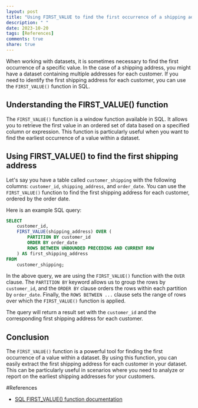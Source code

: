 ```yaml
---
layout: post
title: "Using FIRST_VALUE to find the first occurrence of a shipping address in a dataset"
description: " "
date: 2023-10-20
tags: [References]
comments: true
share: true
---
```


When working with datasets, it is sometimes necessary to find the first occurrence of a specific value. In the case of a shipping address, you might have a dataset containing multiple addresses for each customer. If you need to identify the first shipping address for each customer, you can use the `FIRST_VALUE()` function in SQL.

## Understanding the FIRST_VALUE() function

The `FIRST_VALUE()` function is a window function available in SQL. It allows you to retrieve the first value in an ordered set of data based on a specified column or expression. This function is particularly useful when you want to find the earliest occurrence of a value within a dataset.

## Using FIRST_VALUE() to find the first shipping address

Let's say you have a table called `customer_shipping` with the following columns: `customer_id`, `shipping_address`, and `order_date`. You can use the `FIRST_VALUE()` function to find the first shipping address for each customer, ordered by the order date.

Here is an example SQL query:

```sql
SELECT 
    customer_id,
    FIRST_VALUE(shipping_address) OVER (
        PARTITION BY customer_id
        ORDER BY order_date
        ROWS BETWEEN UNBOUNDED PRECEDING AND CURRENT ROW
    ) AS first_shipping_address
FROM
    customer_shipping;
```

In the above query, we are using the `FIRST_VALUE()` function with the `OVER` clause. The `PARTITION BY` keyword allows us to group the rows by `customer_id`, and the `ORDER BY` clause orders the rows within each partition by `order_date`. Finally, the `ROWS BETWEEN ...` clause sets the range of rows over which the `FIRST_VALUE()` function is applied.

The query will return a result set with the `customer_id` and the corresponding first shipping address for each customer.

## Conclusion

The `FIRST_VALUE()` function is a powerful tool for finding the first occurrence of a value within a dataset. By using this function, you can easily extract the first shipping address for each customer in your dataset. This can be particularly useful in scenarios where you need to analyze or report on the earliest shipping addresses for your customers.

#References
- [SQL FIRST_VALUE() function documentation](https://www.w3schools.com/sql/func_sqlserver_first_value.asp)